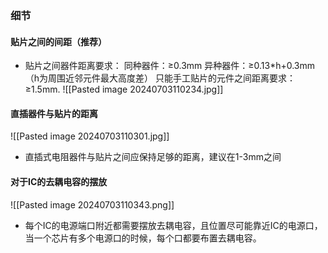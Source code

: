 ### 细节
#### 贴片之间的间距（推荐）
- 贴片之间器件距离要求：
	同种器件：≥0.3mm
	异种器件：≥0.13\*h+0.3mm（h为周围近邻元件最大高度差）
	只能手工贴片的元件之间距离要求：≥1.5mm.
![[Pasted image 20240703110234.jpg]]
#### 直插器件与贴片的距离
![[Pasted image 20240703110301.jpg]]
- 直插式电阻器件与贴片之间应保持足够的距离，建议在1-3mm之间
#### 对于IC的去耦电容的摆放
![[Pasted image 20240703110343.png]]
- 每个IC的电源端口附近都需要摆放去耦电容，且位置尽可能靠近IC的电源口，当一个芯片有多个电源口的时候，每个口都要布置去耦电容。